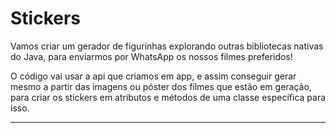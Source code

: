 # Stickers

Vamos criar um gerador de figurinhas explorando outras bibliotecas nativas do Java, para enviarmos por WhatsApp os nossos filmes preferidos!

O código vai usar a api que criamos em app, e assim conseguir gerar mesmo
a partir das imagens ou póster dos filmes que estão em geração, para criar os
stickers em atributos e métodos de uma classe específica para isso. 

---
